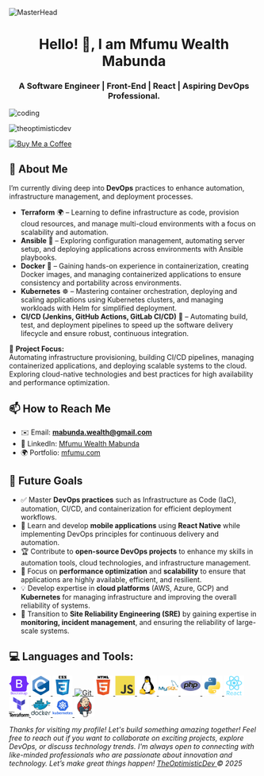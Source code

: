 ![MasterHead](https://qrangers.com/wp-content/uploads/2021/09/Banner-Introduction-to-3D-Animation.png)
<h1 align="center">Hello! 👋, I am Mfumu Wealth Mabunda</h1>
<h3 align="center">A Software Engineer | Front-End | React | Aspiring DevOps Professional.</h3>
<img align="" alt="coding" width="" src="https://miro.medium.com/v2/format:jpg/resize:fill:80:56/0*7Q3yvSIv_t0ioJ-Z.gif">

<p align=""> <img src="https://komarev.com/ghpvc/?username=theoptimisticdev&label=Profile%20views&color=0e75b6&style=flat" alt="theoptimisticdev" /> </p>

<a href="https://www.buymeacoffee.com/mabundawealth" target="_blank"><img src="https://img.buymeacoffee.com/button-api/?text=Buy%20me%20a%20coffee&emoji=&slug=mabundawealth&button_colour=FFDD00&font_colour=000000&font_family=Cookie&outline_colour=000000&coffee_colour=ffffff" alt="Buy Me a Coffee"></a>

## 📌 About Me

I’m currently diving deep into **DevOps** practices to enhance automation, infrastructure management, and deployment processes.

- **Terraform** 🌍 – Learning to define infrastructure as code, provision cloud resources, and manage multi-cloud environments with a focus on scalability and automation.
- **Ansible** 🤖 – Exploring configuration management, automating server setup, and deploying applications across environments with Ansible playbooks.
- **Docker** 🐳 – Gaining hands-on experience in containerization, creating Docker images, and managing containerized applications to ensure consistency and portability across environments.
- **Kubernetes** ☸️ – Mastering container orchestration, deploying and scaling applications using Kubernetes clusters, and managing workloads with Helm for simplified deployment.
- **CI/CD (Jenkins, GitHub Actions, GitLab CI/CD)** 🚀 – Automating build, test, and deployment pipelines to speed up the software delivery lifecycle and ensure robust, continuous integration.

🔹 **Project Focus:**  
Automating infrastructure provisioning, building CI/CD pipelines, managing containerized applications, and deploying scalable systems to the cloud. Exploring cloud-native technologies and best practices for high availability and performance optimization.

## 📫 How to Reach Me

- ✉️ Email: **mabunda.wealth@gmail.com**
- 💼 LinkedIn: [Mfumu Wealth Mabunda](https://www.linkedin.com/in/mfumu-wealth-mabunda-353374159)
- 🌍 Portfolio: [mfumu.com](https://mfumu.netlify.app)

## 🎯 Future Goals

- ✅ Master **DevOps practices** such as Infrastructure as Code (IaC), automation, CI/CD, and containerization for efficient deployment workflows.
- 📱 Learn and develop **mobile applications** using **React Native** while implementing DevOps principles for continuous delivery and automation.
- 🏆 Contribute to **open-source DevOps projects** to enhance my skills in automation tools, cloud technologies, and infrastructure management.
- 🌟 Focus on **performance optimization** and **scalability** to ensure that applications are highly available, efficient, and resilient.
- 💡 Develop expertise in **cloud platforms** (AWS, Azure, GCP) and **Kubernetes** for managing infrastructure and improving the overall reliability of systems.
- 🚀 Transition to **Site Reliability Engineering (SRE)** by gaining expertise in **monitoring, incident management**, and ensuring the reliability of large-scale systems.

## 💻 Languages and Tools:
<p align="left">
  <a href="https://getbootstrap.com" target="_blank" rel="noreferrer">
    <img src="https://raw.githubusercontent.com/devicons/devicon/master/icons/bootstrap/bootstrap-plain-wordmark.svg" 
         alt="Bootstrap" width="40" height="40"/>
  </a>
  <a href="https://www.cprogramming.com/" target="_blank" rel="noreferrer">
    <img src="https://raw.githubusercontent.com/devicons/devicon/master/icons/c/c-original.svg" 
         alt="C" width="40" height="40"/>
  </a>
  <a href="https://www.w3schools.com/css/" target="_blank" rel="noreferrer">
    <img src="https://raw.githubusercontent.com/devicons/devicon/master/icons/css3/css3-original-wordmark.svg" 
         alt="CSS3" width="40" height="40"/>
  </a>
  <a href="https://git-scm.com/" target="_blank" rel="noreferrer">
    <img src="https://www.vectorlogo.zone/logos/git-scm/git-scm-icon.svg" 
         alt="Git" width="40" height="40"/>
  </a>
  <a href="https://www.w3.org/html/" target="_blank" rel="noreferrer">
    <img src="https://raw.githubusercontent.com/devicons/devicon/master/icons/html5/html5-original-wordmark.svg" 
         alt="HTML5" width="40" height="40"/>
  </a>
  <a href="https://developer.mozilla.org/en-US/docs/Web/JavaScript" target="_blank" rel="noreferrer">
    <img src="https://raw.githubusercontent.com/devicons/devicon/master/icons/javascript/javascript-original.svg" 
         alt="JavaScript" width="40" height="40"/>
  </a>
  <a href="https://www.linux.org/" target="_blank" rel="noreferrer">
    <img src="https://raw.githubusercontent.com/devicons/devicon/master/icons/linux/linux-original.svg" 
         alt="Linux" width="40" height="40"/>
  </a>
  <a href="https://www.mysql.com/" target="_blank" rel="noreferrer">
    <img src="https://raw.githubusercontent.com/devicons/devicon/master/icons/mysql/mysql-original-wordmark.svg" 
         alt="MySQL" width="40" height="40"/>
  </a>
  <a href="https://www.php.net" target="_blank" rel="noreferrer">
    <img src="https://raw.githubusercontent.com/devicons/devicon/master/icons/php/php-original.svg" 
         alt="PHP" width="40" height="40"/>
  </a>
  <a href="https://www.python.org" target="_blank" rel="noreferrer">
    <img src="https://raw.githubusercontent.com/devicons/devicon/master/icons/python/python-original.svg" 
         alt="Python" width="40" height="40"/>
  </a>
  <a href="https://reactjs.org/" target="_blank" rel="noreferrer">
    <img src="https://raw.githubusercontent.com/devicons/devicon/master/icons/react/react-original-wordmark.svg" 
         alt="React" width="40" height="40"/>
  </a>
  <a href="https://www.terraform.io/" target="_blank" rel="noreferrer">
    <img src="https://raw.githubusercontent.com/devicons/devicon/master/icons/terraform/terraform-original-wordmark.svg" 
         alt="Terraform" width="40" height="40"/>
  </a>
  <a href="https://www.docker.com/" target="_blank" rel="noreferrer">
    <img src="https://raw.githubusercontent.com/devicons/devicon/master/icons/docker/docker-original-wordmark.svg" 
         alt="Docker" width="40" height="40"/>
  </a>
  <a href="https://kubernetes.io/" target="_blank" rel="noreferrer">
    <img src="https://raw.githubusercontent.com/devicons/devicon/master/icons/kubernetes/kubernetes-plain-wordmark.svg" 
         alt="Kubernetes" width="40" height="40"/>
  </a>
  <a href="https://www.jenkins.io/" target="_blank" rel="noreferrer">
    <img src="https://raw.githubusercontent.com/devicons/devicon/master/icons/jenkins/jenkins-original.svg" 
         alt="Jenkins" width="40" height="40"/>
  </a>
</p>

*Thanks for visiting my profile! Let's build something amazing together! Feel free to reach out if you want to collaborate on exciting projects, explore DevOps, or discuss technology trends. I'm always open to connecting with like-minded professionals who are passionate about innovation and technology. Let’s make great things happen!
<a href="https://mfumuwealthmabunda.netlify.app/" target="_blank" rel="noreferrer"> TheOptimisticDev
  </a> © 2025*



